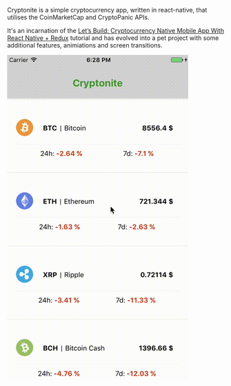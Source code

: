 Cryptonite is a simple cryptocurrency app, written in react-native, that utilises the CoinMarketCap and CryptoPanic APIs.

It's an incarnation of the [Let’s Build: Cryptocurrency Native Mobile App With React Native + Redux](https://medium.com/react-native-training/bitcoin-ripple-ethereum-price-checker-with-react-native-redux-e9d076037092) tutorial and has evolved into a pet project with some additional features, animiations and screen transitions.

![Cryptonite in action](./Cryptonite-vid01_v0.1c.gif)
